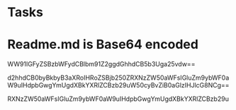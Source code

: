 # Tasks
# Readme.md is Base64 encoded
WW91IGFyZSBzbWFydCBlbm91Z2ggdGhhdCB5b3Uga25vdw==

d2hhdCB0byBkbyB3aXRoIHRoZSBjb250ZRXNzZW50aWFsIGluZm9ybWF0aW9uIHdpbGwgYmUgdXBkYXRlZCBzb29uW50cyBvZiB0aGlzIHJlcG8NCg==

RXNzZW50aWFsIGluZm9ybWF0aW9uIHdpbGwgYmUgdXBkYXRlZCBzb29u
